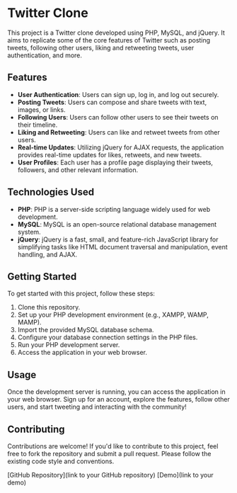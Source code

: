 # Twitter Clone

This project is a Twitter clone developed using PHP, MySQL, and jQuery. It aims to replicate some of the core features of Twitter such as posting tweets, following other users, liking and retweeting tweets, user authentication, and more.

## Features

- **User Authentication**: Users can sign up, log in, and log out securely.
- **Posting Tweets**: Users can compose and share tweets with text, images, or links.
- **Following Users**: Users can follow other users to see their tweets on their timeline.
- **Liking and Retweeting**: Users can like and retweet tweets from other users.
- **Real-time Updates**: Utilizing jQuery for AJAX requests, the application provides real-time updates for likes, retweets, and new tweets.
- **User Profiles**: Each user has a profile page displaying their tweets, followers, and other relevant information.

## Technologies Used

- **PHP**: PHP is a server-side scripting language widely used for web development.
- **MySQL**: MySQL is an open-source relational database management system.
- **jQuery**: jQuery is a fast, small, and feature-rich JavaScript library for simplifying tasks like HTML document traversal and manipulation, event handling, and AJAX.

## Getting Started

To get started with this project, follow these steps:

1. Clone this repository.
2. Set up your PHP development environment (e.g., XAMPP, WAMP, MAMP).
3. Import the provided MySQL database schema.
4. Configure your database connection settings in the PHP files.
5. Run your PHP development server.
6. Access the application in your web browser.

## Usage

Once the development server is running, you can access the application in your web browser. Sign up for an account, explore the features, follow other users, and start tweeting and interacting with the community!

## Contributing

Contributions are welcome! If you'd like to contribute to this project, feel free to fork the repository and submit a pull request. Please follow the existing code style and conventions.

[GitHub Repository](link to your GitHub repository)
[Demo](link to your demo)
